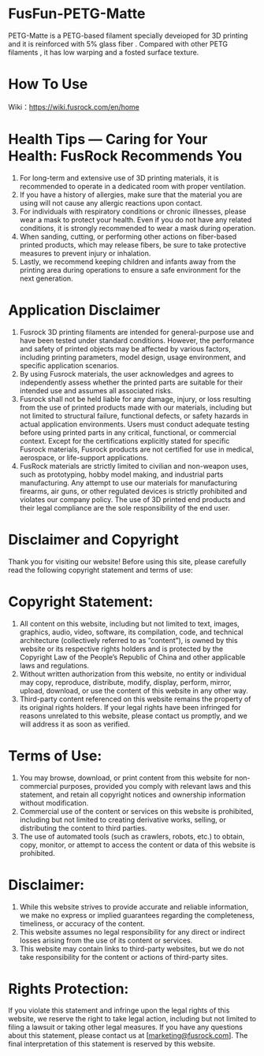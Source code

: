 # FusFun-PETG-Matte
PETG-Matte is a PETG-based filament specially deveioped for 3D printing and it is reinforced with 5% glass fiber . Compared with other PETG filaments , it has low warping and a fosted surface texture.


# How To Use
Wiki：https://wiki.fusrock.com/en/home



# Health Tips — Caring for Your Health: FusRock Recommends You
1. For long-term and extensive use of 3D printing materials, it is recommended to operate in a dedicated room with proper ventilation.
2. If you have a history of allergies, make sure that the material you are using will not cause any allergic reactions upon contact.
3. For individuals with respiratory conditions or chronic illnesses, please wear a mask to protect your health. Even if you do not have any related conditions, it is strongly recommended to wear a mask during operation.
4. When sanding, cutting, or performing other actions on fiber-based printed products, which may release fibers, be sure to take protective measures to prevent injury or inhalation.
5. Lastly, we recommend keeping children and infants away from the printing area during operations to ensure a safe environment for the next generation.

# Application Disclaimer
1. Fusrock 3D printing filaments are intended for general-purpose use and have been tested under standard conditions. However, the performance and safety of printed objects may be affected by various factors, including printing parameters, model design, usage environment, and specific application scenarios.
2. By using Fusrock materials, the user acknowledges and agrees to independently assess whether the printed parts are suitable for their intended use and assumes all associated risks.
3. Fusrock shall not be held liable for any damage, injury, or loss resulting from the use of printed products made with our materials, including but not limited to structural failure, functional defects, or safety hazards in actual application environments. Users must conduct adequate testing before using printed parts in any critical, functional, or commercial context. Except for the certifications explicitly stated for specific Fusrock materials, Fusrock products are not certified for use in medical, aerospace, or life-support applications.
 4. FusRock materials are strictly limited to civilian and non-weapon uses, such as prototyping, hobby model making, and industrial parts manufacturing. Any attempt to use our materials for manufacturing firearms, air guns, or other regulated devices is strictly prohibited and violates our company policy. The use of 3D printed end products and their legal compliance are the sole responsibility of the end user.

# Disclaimer and Copyright
Thank you for visiting our website! Before using this site, please carefully read the following copyright statement and terms of use:

# Copyright Statement:

1. All content on this website, including but not limited to text, images, graphics, audio, video, software, its compilation, code, and technical architecture (collectively referred to as “content”), is owned by this website or its respective rights holders and is protected by the Copyright Law of the People’s Republic of China and other applicable laws and regulations.
2. Without written authorization from this website, no entity or individual may copy, reproduce, distribute, modify, display, perform, mirror, upload, download, or use the content of this website in any other way.
3. Third-party content referenced on this website remains the property of its original rights holders. If your legal rights have been infringed for reasons unrelated to this website, please contact us promptly, and we will address it as soon as verified.

# Terms of Use:

1. You may browse, download, or print content from this website for non-commercial purposes, provided you comply with relevant laws and this statement, and retain all copyright notices and ownership information without modification.
2. Commercial use of the content or services on this website is prohibited, including but not limited to creating derivative works, selling, or distributing the content to third parties.
3. The use of automated tools (such as crawlers, robots, etc.) to obtain, copy, monitor, or attempt to access the content or data of this website is prohibited.

# Disclaimer:

1. While this website strives to provide accurate and reliable information, we make no express or implied guarantees regarding the completeness, timeliness, or accuracy of the content.
2. This website assumes no legal responsibility for any direct or indirect losses arising from the use of its content or services.
3. This website may contain links to third-party websites, but we do not take responsibility for the content or actions of third-party sites.

# Rights Protection:

If you violate this statement and infringe upon the legal rights of this website, we reserve the right to take legal action, including but not limited to filing a lawsuit or taking other legal measures.
If you have any questions about this statement, please contact us at [marketing@fusrock.com].
The final interpretation of this statement is reserved by this website.
